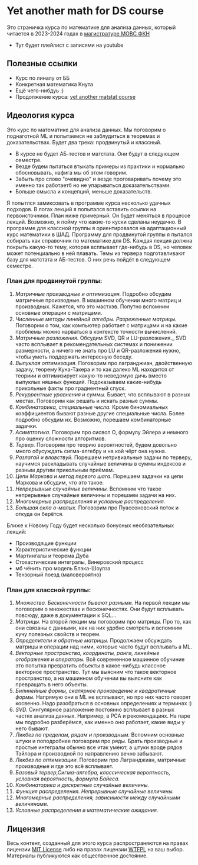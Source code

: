 # Yet another math for DS course

Это страничка курса по математике для анализа данных, который читается в 2023-2024 годах в [магистратуре МОВС ФКН](https://www.hse.ru/ma/mlds/)

- Тут будет плейлист с записями на youtube

## Полезные ссылки 

- Курс по линалу от ББ
- Конкретная математика Кнута
- Ещё чего-нибдуь :)
- Продолжение курса: [yet another matstat course](https://github.com/FUlyankin/yet_another_matstat_course)

## Идеология курса

Это курс по математике для анализа данных. Мы поговорим о поднаготной ML и попытаемся не заблудиться в теоремах и доказательствах. Будет два трека: продвинутый и классный. 

- В курсе не будет АБ-тестов и матстата. Они будут в следующем семестре. 
- Везде будем пытаться втыкать примеры из практики и нормально обосновывать, нафига мы об этом говорим.
- Забыть про слово "очевидно" и везде проговаривать почему это именно так работаетб но не упарываться доказательствами.
- Больше смысла и концепций, меньше доказательств.
  
Я попытлся замиксовать в программе курса несколько удачных подходов. В логах лекций я попытался вставить ссылки на первоисточники. План ниже примерный. Он будет меняться в процессе лекций. Возможно, я пойму что какие-то куски сделаны неудачно. В программе для классной группы я ориентировался на адаптационный курс математики в ШАД. Программу для продвинутой группы я пытался собирать как справочник по математике для DS. Каждая лекция должна покрыть какую-то тему, которая всплывает где-нибудь в DS, но человек может потенциально в ней плавать. Темы из тервера подготавливают базу для матстата и АБ-тестов. О них речь пойдёт в следующем семестре. 

### План для продвинутой группы: 

1. _Матричные производные и оптимизация._ Подробно обсудим матричные производные. В машинном обучении много матриц и производных. Кажется, что это мастхэв. Попутно вспомним основные операции с матрицами.
2. _Численные методы линейной алгебры. Разреженные матрицы._ Поговорим о том, как компьютер работает с матрицами и на какие проблемы можно нарваться в контексте точности вычислений.
3. _Матричные разложения._ Обсудим SVD, QR и LU-разложения._ SVD часто всплывает в рекомендательных системах и понижении размерности, а ничего не знать про LU и QR-разложения нужно, чтобы уметь поддержать интересную беседу.
4. _Выпуклая оптимизация._ Поговорим про лагранджиан, двойственную задачу, теорему Куна-Такера и то как далеко ML находится от теориии и оптимизирует какую-то неведомую дичь вместо выпуклых няшных функций. Подоказываем какие-нибудь прикольные факты про градиентный спуск. 
5. _Рекуррентные уравнения и суммы._ Бывает, что всплывают в разных местах. Поговорим как решать и искать разные суммы.
6. _Комбинаторика, специальные числа._ Кроме биномиальных коэффициентов бывают разные другие специальные числа. Более подробно обсудим их. Возможно, порешаем комбинаторные задачки.
7. _Асимптотика._ Поговорим про сисвол O, формулу Эйлера и немного про оценку сложности алгоритмов.
8. _Тервер._ Поговорим про теорию вероятностей, будем довольно много обусуждать сигма-алгебру и на кой чёрт она нужна.
9. _Разлагай и влавствуй._ Порешаем нетривиальные задачи по терверу, научимся раскладывать случайные величины в суммы индексов и разным другим прикольным приёмам.
10. _Цепи Маркова и метод первого шага._ Порешаем задачки на цепи Маркова и обсудим, что это такое.
11. _Непрерывные случайные величины._ Вспомним что такое непрерывные случайные величины и порешаем задачи на них.
12. _Многомерные распределения и условные распределения._ 
13. _Большая сила о-малых._ Поговорим про Пуассоновский поток и откуда он берётся. 

Ближе к Новому Году будет несколько бонусных необязательных лекций: 

- Производящие функции 
- Характеристические функции
- Мартингалы и теорема Дуба
- Стохастические интегралы, Винеровский процесс
- мб чёнить про модель Блэка-Шоулза
- Тензорный поезд (маловероятно)


### План для классной группы: 

1. _Множества. Бесконечности бывают разными._ На первой лекции мы поговорим о множествах и бесконечностях. Они будут всплывать повсюду, даже в документации к SQL...
2. _Матрицы._  На второй лекции мы поговорим про матрицы. Про то, как они связаны с данными, как на них удобно смотреть и вспомним кучу полезных свойств и теорем.
3. _Определители и обратные матрицы._ Продолжаем обсуждать матрицы и операции над ними, которые часто будут всплывать а ML.  
4. _Векторные пространства, координаты, ранги, линейные отображения и операторы._ Всё современное машинное обучиние это попытка превратить объекты в какое-нибудь классное векторное пространство. Тут мы выясним что такое векторное пространство, а на машинном обучении вы выясните как превращать в него объекты.
5. _Билинейные формы, скалярное произведение и квадратичные формы._ Напрямую они в ML не всплывают, но про них часто говорят косвенно. Надо разобраться в основных определениях и терминах :) 
6. _SVD._ Сингулярное разложение постоянно всплывает в разных частях анализа данных. Например, в PCA и рекомендациях. На паре мы подробно разберёмся, как именно оно работает, какие виды у него бывают.
7. _Ликбез по пределам, рядам и производным._ Вспомним основные штуки и поподробнее поговорим про ряды. Брать производные и простые интегралы обычно все итак умеют, а штуки вроде рядов Тэйлора и производной по направлению вечно забывают.
8. _Ликбез по оптимизации._ Поговорим про Лагранджиан, матричные производные и где это всё всплывает. 
9. _Базовый тервер,Сигма-алгебра, классическая вероятность, условная вероятность, формула Байеса._ 
10. _Комбинаторика и дискретные случайные величины._ 
11. _Функция распределения. Непрерывные случайные величины._
12. _Многомерные распределения, зависимости между случайными величинами._
13. _Условные распределения и математические ожидания._

## Лицензия

Весь контент, созданный для этого курса распространяются на правах лицензии [MIT License](https://github.com/FUlyankin/yet_another_math_for_DS/blob/main/LICENSE) либо на правах лицензии [WTFPL](http://www.wtfpl.net/) на ваш выбор. Материалы публикуются как общественное достояние.
